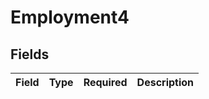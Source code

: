 # Employment4


## Fields

| Field       | Type        | Required    | Description |
| ----------- | ----------- | ----------- | ----------- |
